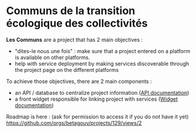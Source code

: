 # Communs de la transition écologique des collectivités


**Les Communs** are a project that has 2 main objectives :

- "dites-le nous une fois" : make sure that a project entered on a platform is available on other platforms. 
- help with service deployment by making services discoverable through the project page on the different platforms

To achieve those objectives, there are 2 main components :

- an API / database to centralize project information  ([API documentation](api/README.md))
- a front widget responsible for linking project with services ([Widget documentation](widget/README.md))

Roadmap is here : (ask for permission to access it if you do not have it yet) https://github.com/orgs/betagouv/projects/129/views/2


